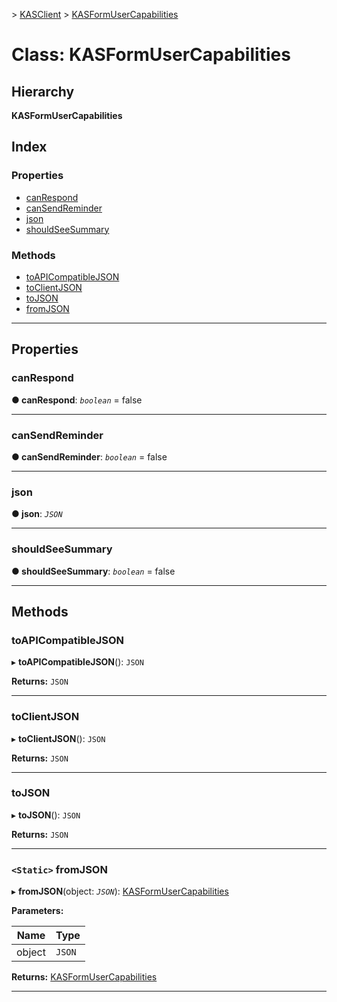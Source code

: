 [](../README.md) > [KASClient](../modules/kasclient.md) > [KASFormUserCapabilities](../classes/kasclient.kasformusercapabilities.md)

# Class: KASFormUserCapabilities

## Hierarchy

**KASFormUserCapabilities**

## Index

### Properties

* [canRespond](kasclient.kasformusercapabilities.md#canrespond)
* [canSendReminder](kasclient.kasformusercapabilities.md#cansendreminder)
* [json](kasclient.kasformusercapabilities.md#json)
* [shouldSeeSummary](kasclient.kasformusercapabilities.md#shouldseesummary)


### Methods

* [toAPICompatibleJSON](kasclient.kasformusercapabilities.md#toapicompatiblejson)
* [toClientJSON](kasclient.kasformusercapabilities.md#toclientjson)
* [toJSON](kasclient.kasformusercapabilities.md#tojson)
* [fromJSON](kasclient.kasformusercapabilities.md#fromjson)



---

## Properties

<a id="canrespond"></a>

###  canRespond

**● canRespond**: *`boolean`* = false

___
<a id="cansendreminder"></a>

###  canSendReminder

**● canSendReminder**: *`boolean`* = false

___
<a id="json"></a>

###  json

**● json**: *`JSON`*

___
<a id="shouldseesummary"></a>

###  shouldSeeSummary

**● shouldSeeSummary**: *`boolean`* = false

___

## Methods

<a id="toapicompatiblejson"></a>

###  toAPICompatibleJSON

▸ **toAPICompatibleJSON**(): `JSON`

**Returns:** `JSON`

___
<a id="toclientjson"></a>

###  toClientJSON

▸ **toClientJSON**(): `JSON`

**Returns:** `JSON`

___
<a id="tojson"></a>

###  toJSON

▸ **toJSON**(): `JSON`

**Returns:** `JSON`

___
<a id="fromjson"></a>

### `<Static>` fromJSON

▸ **fromJSON**(object: *`JSON`*): [KASFormUserCapabilities](kasclient.kasformusercapabilities.md)

**Parameters:**

| Name | Type |
| ------ | ------ |
| object | `JSON` |

**Returns:** [KASFormUserCapabilities](kasclient.kasformusercapabilities.md)

___

